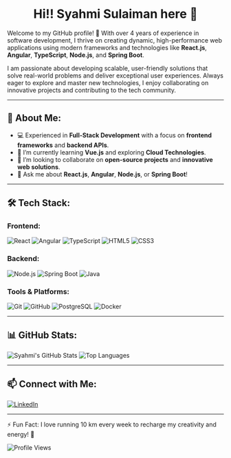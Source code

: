 <div align="center">
  <h1>Hi!! Syahmi Sulaiman here 👋</h1>
</div>

Welcome to my GitHub profile! 🚀 With over 4 years of experience in software development, I thrive on creating dynamic, high-performance web applications using modern frameworks and technologies like **React.js**, **Angular**, **TypeScript**, **Node.js**, and **Spring Boot**. 

I am passionate about developing scalable, user-friendly solutions that solve real-world problems and deliver exceptional user experiences. Always eager to explore and master new technologies, I enjoy collaborating on innovative projects and contributing to the tech community.

---

## 🚀 About Me:
- 💻 Experienced in **Full-Stack Development** with a focus on **frontend frameworks** and **backend APIs**.
- 🌱 I’m currently learning **Vue.js** and exploring **Cloud Technologies**.
- 🤝 I’m looking to collaborate on **open-source projects** and **innovative web solutions**.
- 💬 Ask me about **React.js**, **Angular**, **Node.js**, or **Spring Boot**!

---

## 🛠️ Tech Stack:
### Frontend:
![React](https://img.shields.io/badge/React-20232A?style=flat&logo=react&logoColor=61DAFB)
![Angular](https://img.shields.io/badge/Angular-DD0031?style=flat&logo=angular&logoColor=white)
![TypeScript](https://img.shields.io/badge/TypeScript-007ACC?style=flat&logo=typescript&logoColor=white)
![HTML5](https://img.shields.io/badge/HTML5-E34F26?style=flat&logo=html5&logoColor=white)
![CSS3](https://img.shields.io/badge/CSS3-1572B6?style=flat&logo=css3&logoColor=white)

### Backend:
![Node.js](https://img.shields.io/badge/Node.js-339933?style=flat&logo=node-dot-js&logoColor=white)
![Spring Boot](https://img.shields.io/badge/Spring%20Boot-6DB33F?style=flat&logo=spring-boot&logoColor=white)
![Java](https://img.shields.io/badge/Java-007396?style=flat&logo=java&logoColor=white)

### Tools & Platforms:
![Git](https://img.shields.io/badge/Git-F05032?style=flat&logo=git&logoColor=white)
![GitHub](https://img.shields.io/badge/GitHub-181717?style=flat&logo=github&logoColor=white)
![PostgreSQL](https://img.shields.io/badge/PostgreSQL-336791?style=flat&logo=postgresql&logoColor=white)
![Docker](https://img.shields.io/badge/Docker-2496ED?style=flat&logo=docker&logoColor=white)

---

## 📊 GitHub Stats:
![Syahmi's GitHub Stats](https://github-readme-stats.vercel.app/api?username=syahmisulaiman&show_icons=true&theme=radical)
![Top Languages](https://github-readme-stats.vercel.app/api/top-langs/?username=syahmisulaiman&layout=compact&theme=radical)

---

## 📫 Connect with Me:
[![LinkedIn](https://img.shields.io/badge/LinkedIn-0077B5?style=flat&logo=linkedin&logoColor=white)](https://www.linkedin.com/in/syahmisulaiman)

---

⚡ Fun Fact: I love running 10 km every week to recharge my creativity and energy! 🏃

![Profile Views](https://komarev.com/ghpvc/?username=syahmisulaiman&color=blue)
